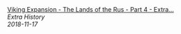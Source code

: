 <!--2024-07-21 00:21:39-->
<div class="yb">
  <a class="nodecor" href="/index.html?istoriya/viking_expansion_-_the_lands_of_the_rus_-_part_4_-_extra_history">
    <img class="preview" data-videoid="fhz4Fe25rik" src="https://i.ytimg.com/vi/fhz4Fe25rik/hqdefault.jpg" align="middle" alt="">
  </a>
  <div class="inlbl text">
    <a class="nodecor" href="/index.html?istoriya/viking_expansion_-_the_lands_of_the_rus_-_part_4_-_extra_history">Viking Expansion - The Lands of the Rus - Part 4 - Extra...</a><br>
    <i class="smaller2">Extra History</i><br>
    <i class="smaller3">2018-11-17</i>
  </div>
</div>
